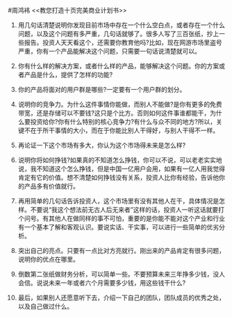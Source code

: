 #周鸿袆 <<教您打造十页完美商业计划书>>

1. 用几句话清楚说明你发现目前市场中存在一个什么空白点，或者存在一个什么问题，以及这个问题有多严重，几句话就够了。很多人写了三百张纸，抄上一些报告。投资人天天看这个，还需要你教育他吗?比如，现在网游市场里盗号严重，你有一个产品能解决这个问题，只需要一句话说清楚就可以。  

2. 你有什么样的解决方案，或者什么样的产品，能够解决这个问题。你的方案或者产品是什么，提供了怎样的功能?  

3. 你的产品将面对的用户群是哪些?一定要有一个用户群的划分。  

4. 说明你的竞争力。为什么这件事情你能做，而别人不能做?是你有更多的免费带宽，还是存储可以不要钱?这只是个比方。否则如何这件事谁都能干，为什么要投资给你?你有什么特别的核心竞争力?有什么与众不同的地方?所以，关键不在于所干事情的大小，而在于你能比别人干得好，与别人干得不一样。  

5. 再论证一下这个市场有多大，你认为这个市场得未来是怎么样?   

6. 说明你将如何挣钱?如果真的不知道怎么挣钱，你可以不说，可以老老实实地说，我不知道这个怎么挣钱，但是中国一亿用户会用，如果有一亿人用我觉得肯定有它的价值。想不清楚如何挣钱没有关系，投资人比你有经验，告诉他你的产品多有价值就行。  

7. 再用简单的几句话告诉投资人，这个市场里有没有其他人在干，具体情况是怎样。不要说“我这个想法前无古人后无来者”这样的话，投资人一听这话就要打个问号。有其他人在做同样的事不可怕，重要的是你能不能对这个产业和行业有一个基本了解和客观认识。要说实话、干实事，可以进行一些简单的优劣分析。  

8. 突出自己的亮点。只要有一点比对方亮就行。刚出来的产品肯定有很多问题，说明你的优点在哪里。  

9. 倒数第二张纸做财务分析，可以简单一些。不要预算未来三年挣多少钱，没人会信。说说未来一年或者六个月需要多少钱，用这些钱干什么?  

10. 最后，如果别人还愿意听下去，介绍一下自己的团队，团队成员的优秀之处，以及自己做过什么。  